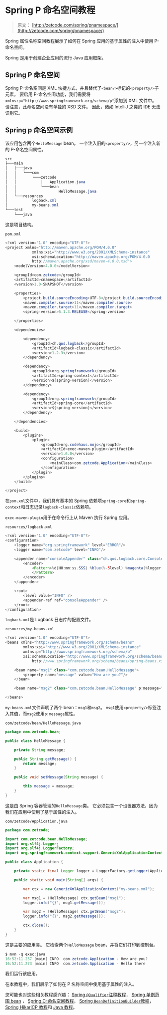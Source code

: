 # Spring P 命名空间教程

> 原文： [http://zetcode.com/spring/pnamespace/](http://zetcode.com/spring/pnamespace/)

Spring 属性名称空间教程展示了如何在 Spring 应用的基于属性的注入中使用 P-命名空间。

Spring 是用于创建企业应用的流行 Java 应用框架。

## Spring P 命名空间

Spring P-命名空间是 XML 快捷方式，并且替代了`<bean/>`标记的`<property/>`子元素。 要启用 P-命名空间功能，我们需要将`xmlns:p="http://www.springframework.org/schema/p"`添加到 XML 文件中。 请注意，此命名空间没有单独的 XSD 文件。 因此，诸如 IntelliJ 之类的 IDE 无法识别它。

## Spring p 命名空间示例

该应用包含两个`HelloMessage` bean。 一个注入旧的`<property/>`，另一个注入新的 P-命名空间属性。

```java
src
├───main
│   ├───java
│   │   └───com
│   │       └───zetcode
│   │           │   Application.java
│   │           └───bean
│   │                   HelloMessage.java
│   └───resources
│           logback.xml
│           my-beans.xml
└───test
    └───java

```

这是项目结构。

`pom.xml`

```java
<?xml version="1.0" encoding="UTF-8"?>
<project xmlns="http://maven.apache.org/POM/4.0.0"
            xmlns:xsi="http://www.w3.org/2001/XMLSchema-instance"
            xsi:schemaLocation="http://maven.apache.org/POM/4.0.0
            http://maven.apache.org/xsd/maven-4.0.0.xsd">
    <modelVersion>4.0.0</modelVersion>

    <groupId>com.zetcode</groupId>
    <artifactId>cnamespace</artifactId>
    <version>1.0-SNAPSHOT</version>

    <properties>
        <project.build.sourceEncoding>UTF-8</project.build.sourceEncoding>
        <maven.compiler.source>11</maven.compiler.source>
        <maven.compiler.target>11</maven.compiler.target>
        <spring-version>5.1.3.RELEASE</spring-version>

    </properties>

    <dependencies>

        <dependency>
            <groupId>ch.qos.logback</groupId>
            <artifactId>logback-classic</artifactId>
            <version>1.2.3</version>
        </dependency>

        <dependency>
            <groupId>org.springframework</groupId>
            <artifactId>spring-context</artifactId>
            <version>${spring-version}</version>
        </dependency>

        <dependency>
            <groupId>org.springframework</groupId>
            <artifactId>spring-core</artifactId>
            <version>${spring-version}</version>
        </dependency>

    </dependencies>

    <build>
        <plugins>
            <plugin>
                <groupId>org.codehaus.mojo</groupId>
                <artifactId>exec-maven-plugin</artifactId>
                <version>1.6.0</version>
                <configuration>
                    <mainClass>com.zetcode.Application</mainClass>
                </configuration>
            </plugin>
        </plugins>
    </build>

</project>

```

在`pom.xml`文件中，我们具有基本的 Spring 依赖项`spring-core`和`spring-context`和日志记录`logback-classic`依赖项。

`exec-maven-plugin`用于在命令行上从 Maven 执行 Spring 应用。

`resources/logback.xml`

```java
<?xml version="1.0" encoding="UTF-8"?>
<configuration>
    <logger name="org.springframework" level="ERROR"/>
    <logger name="com.zetcode" level="INFO"/>

    <appender name="consoleAppender" class="ch.qos.logback.core.ConsoleAppender">
        <encoder>
            <Pattern>%d{HH:mm:ss.SSS} %blue(%-5level) %magenta(%logger{36}) - %msg %n
            </Pattern>
        </encoder>
    </appender>

    <root>
        <level value="INFO" />
        <appender-ref ref="consoleAppender" />
    </root>
</configuration>

```

`logback.xml`是 Logback 日志库的配置文件。

`resources/my-beans.xml`

```java
<?xml version="1.0" encoding="UTF-8"?>
<beans xmlns="http://www.springframework.org/schema/beans"
        xmlns:xsi="http://www.w3.org/2001/XMLSchema-instance"
        xmlns:p="http://www.springframework.org/schema/p"
        xsi:schemaLocation="http://www.springframework.org/schema/beans
            http://www.springframework.org/schema/beans/spring-beans.xsd">

    <bean name="msg1" class="com.zetcode.bean.HelloMessage">
        <property name="message" value="How are you?"/>
    </bean>

    <bean name="msg2" class="com.zetcode.bean.HelloMessage" p:message="Hello there"/>

</beans>

```

`my-beans.xml`文件声明了两个 bean：`msg1`和`msg2`。 `msg1`使用`<property/>`标签注入其值，而`msg2`使用`p:message`属性。

`com/zetcode/bean/HelloMessage.java`

```java
package com.zetcode.bean;

public class HelloMessage {

    private String message;

    public String getMessage() {
        return message;
    }

    public void setMessage(String message) {

        this.message = message;
    }
}

```

这是由 Spring 容器管理的`HelloMessage`类。 它必须包含一个设置器方法，因为我们在应用中使用了基于属性的注入。

`com/zetcode/Application.java`

```java
package com.zetcode;

import com.zetcode.bean.HelloMessage;
import org.slf4j.Logger;
import org.slf4j.LoggerFactory;
import org.springframework.context.support.GenericXmlApplicationContext;

public class Application {

    private static final Logger logger = LoggerFactory.getLogger(Application.class);

    public static void main(String[] args) {

        var ctx = new GenericXmlApplicationContext("my-beans.xml");

        var msg1 = (HelloMessage) ctx.getBean("msg1");
        logger.info("{}", msg1.getMessage());

        var msg2 = (HelloMessage) ctx.getBean("msg2");
        logger.info("{}", msg2.getMessage());

        ctx.close();
    }
}

```

这是主要的应用类。 它检索两个`HelloMessage` bean，并将它们打印到控制台。

```java
$ mvn -q exec:java
16:52:11.257 [main] INFO  com.zetcode.Application - How are you? 
16:52:11.273 [main] INFO  com.zetcode.Application - Hello there 

```

我们运行该应用。

在本教程中，我们展示了如何在 P 名称空间中使用基于属性的注入。

您可能也对这些相关教程感兴趣： [Spring `@Qualifier`注释教程](/spring/qualifier/)， [Spring 单例范围 bean](/spring/singletonscope/) ， [Spring C-命名空间教程](/spring/cnamespace/)， [Spring `BeanDefinitionBuilder`教程](/spring/beandefinitionbuilder/)， [Spring HikariCP 教程](/articles/springhikaricp/)和 [Java 教程](/lang/java/)。
